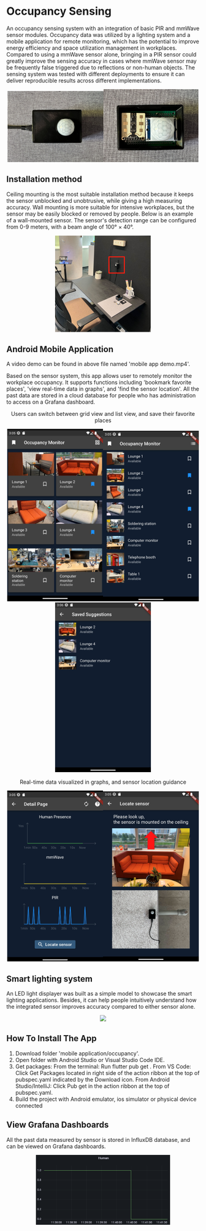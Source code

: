 # Occupancy Sensing
An occupancy sensing system with an integration of basic PIR and mmWave sensor modules. Occupancy data was utilized by a lighting system and a mobile application for remote monitoring, which has the potential to improve energy efficiency and space utilization management in workplaces. Compared to using a mmWave sensor alone, bringing in a PIR sensor could greatly improve the sensing accuracy in cases where mmWave sensor may be frequently false triggered due to reflections or non-human objects. The sensing system was tested with different deployments to ensure it can deliver reproducible results across different implementations. 
<p align="center">
<img
src="https://github.com/ucfnnbx/occupancy-sensing/blob/main/readme_images/Sensor_top%20view.png" width="250"><img
src="https://github.com/ucfnnbx/occupancy-sensing/blob/main/readme_images/PCB.png" width="248">
</p>

## Installation method
Ceiling mounting is the most suitable installation method because it keeps the sensor unblocked and unobtrusive, while giving a high measuring accuracy. Wall mounting is more suitable for intensive workplaces, but the sensor may be easily blocked or removed by people. Below is an example of a wall-mounted sensor. The sensor's detection range can be configured from 0-9 meters, with a beam angle of 100° × 40°.

<p align="center">
<img
src="https://github.com/ucfnnbx/occupancy-sensing/blob/main/readme_images/Exhibition.png" width="250">
</p>
 
## Android Mobile Application
A video demo can be found in above file named 'mobile app demo.mp4'.

Based on the sensor system, this app allows user to remotely monitor the workplace occupancy. It supports functions including 'bookmark favorite places', 'view real-time data in graphs', and 'find the sensor location'. 
All the past data are stored in a cloud database for people who has administration to access on a Grafana dashboard. 

<p align="center">
Users can switch between grid view and list view, and save their favorite places
</p>
<p align="center">
<img
src="https://github.com/ucfnnbx/occupancy-sensing/blob/main/readme_images/Grid_view.png" width="250"><img
src="https://github.com/ucfnnbx/occupancy-sensing/blob/main/readme_images/List_view.png" width="250"><img
src="https://github.com/ucfnnbx/occupancy-sensing/blob/main/readme_images/Bookmarked.png" width="250">
</p>

<p align="center">
Real-time data visualized in graphs, and sensor location guidance
</p>
<p align="center">
<img
src="https://github.com/ucfnnbx/occupancy-sensing/blob/main/readme_images/Graph_page.png" width="250"><img
src="https://github.com/ucfnnbx/occupancy-sensing/blob/main/readme_images/Location_page.png" width="250">
</p>

## Smart lighting system
An LED light displayer was built as a simple model to showcase the smart lighting applications. Besides, it can help people intuitively understand how the integrated sensor improves accuracy compared to either sensor alone. 
<p align="center">
<img
src="https://github.com/ucfnnbx/occupancy-sensing/blob/main/readme_images/light%20displayer.jpg" width="350">
</p>

## How To Install The App
1. Download folder 'mobile application/occupancy'.
2. Open folder with Android Studio or Visual Studio Code IDE.
3. Get packages: From the terminal: Run flutter pub get . From VS Code: Click Get Packages located in right side of the action ribbon at the top of pubspec.yaml indicated by the Download icon. From Android Studio/IntelliJ: Click Pub get in the action ribbon at the top of pubspec.yaml.
4. Build the project with Android emulator, ios simulator or physical device connected

## View Grafana Dashboards
All the past data measured by sensor is stored in InfluxDB database, and can be viewed on Grafana dashboards.
<p align="center">
<img
src="https://github.com/ucfnnbx/occupancy-sensing/blob/main/readme_images/Grafana%20dashboards.png" width="350">
</p>


